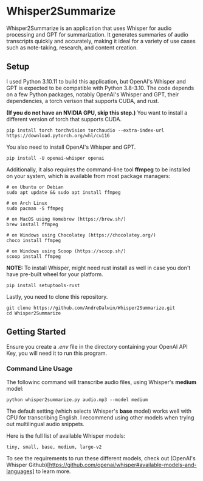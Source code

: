 # Whisper2Summarize

Whisper2Summarize is an application that uses Whisper for audio processing and GPT for summarization. It generates summaries of audio transcripts quickly and accurately, making it ideal for a variety of use cases such as note-taking, research, and content creation.

## Setup

I used Python 3.10.11 to build this application, but OpenAI's Whisper and GPT is expected to be compatible with Python 3.8-3.10. The code depends on a few Python packages, notably OpenAI's Whisper and GPT, their dependencies, a torch verison that supports CUDA, and rust.

**(If you do not have an NVIDIA GPU, skip this step.)** You want to install a different version of torch that supports CUDA.

```
pip install torch torchvision torchaudio --extra-index-url https://download.pytorch.org/whl/cu116
```

You also need to install OpenAI's Whisper and GPT.

```
pip install -U openai-whisper openai
```

Additionally, it also requires the command-line tool **ffmpeg** to be installed on your system, which is available from most package managers:

```
# on Ubuntu or Debian
sudo apt update && sudo apt install ffmpeg

# on Arch Linux
sudo pacman -S ffmpeg

# on MacOS using Homebrew (https://brew.sh/)
brew install ffmpeg

# on Windows using Chocolatey (https://chocolatey.org/)
choco install ffmpeg

# on Windows using Scoop (https://scoop.sh/)
scoop install ffmpeg
```

**NOTE:** To install Whisper, might need rust install as well in case you don't have pre-built wheel for your platform.

```
pip install setuptools-rust
```

Lastly, you need to clone this repository.

```
git clone https://github.com/AndreDalwin/Whisper2Summarize.git
cd Whisper2Summarize
```

## Getting Started

Ensure you create a _.env_ file in the directory containing your OpenAI API Key, you will need it to run this program.

### Command Line Usage

The followinc command will transcribe audio files, using Whisper's **medium** model:

```shell
python whisper2summarize.py audio.mp3 --model medium
```

The default setting (which selects Whisper's **base** model) works well with CPU for transcribing English. I recommend using other models when trying out multilingual audio snippets.

Here is the full list of available Whisper models:

```
tiny, small, base, medium, large-v2
```

To see the requirements to run these different models, check out (OpenAI's Whisper Github)[https://github.com/openai/whisper#available-models-and-languages] to learn more.
